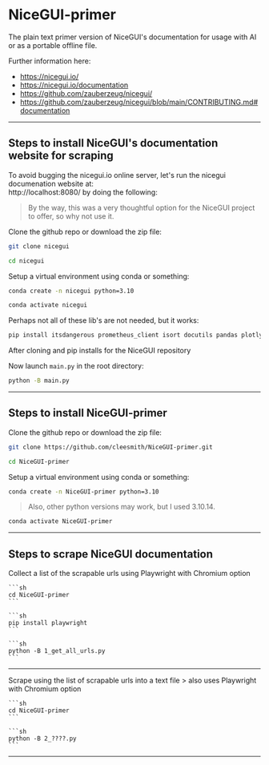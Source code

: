 # NiceGUI-primer

The plain text primer version of NiceGUI's documentation for usage with AI or as a portable offline file.

Further information here:
- https://nicegui.io/
- https://nicegui.io/documentation
- https://github.com/zauberzeug/nicegui/
- https://github.com/zauberzeug/nicegui/blob/main/CONTRIBUTING.md#documentation

---
  

## Steps to install NiceGUI's documentation website for scraping

To avoid bugging the nicegui.io online server, let's run the nicegui documenation website at: \
http://localhost:8080/ by doing the following:

> By the way, this was a very thoughtful option for the NiceGUI project to offer, so why not use it.

Clone the github repo or download the zip file:
```sh 
git clone nicegui
```

```sh
cd nicegui
```

Setup a virtual environment using conda or something:

```sh
conda create -n nicegui python=3.10
```

```sh
conda activate nicegui
```

Perhaps not all of these lib's are not needed, but it works:

```sh 
pip install itsdangerous prometheus_client isort docutils pandas plotly pyecharts matplotlib requests dnspython
```

After cloning and pip installs for the NiceGUI repository

Now launch `main.py` in the root directory:

```sh 
python -B main.py
```

---
  

## Steps to install NiceGUI-primer

Clone the github repo or download the zip file:
```sh
git clone https://github.com/cleesmith/NiceGUI-primer.git
```

```sh
cd NiceGUI-primer
```
Setup a virtual environment using conda or something:
```sh
conda create -n NiceGUI-primer python=3.10
```
> Also, other python versions may work, but I used 3.10.14.
```sh
conda activate NiceGUI-primer
```

---

  
  
## Steps to scrape NiceGUI documentation

Collect a list of the scrapable urls using Playwright with Chromium option

	```sh
	cd NiceGUI-primer
	```

	```sh
	pip install playwright
	```

	```sh
	python -B 1_get_all_urls.py
	```

---

Scrape using the list of scrapable urls into a text file
	> also uses Playwright with Chromium option

	```sh
	cd NiceGUI-primer
	```

	```sh
	python -B 2_????.py
	```

---

